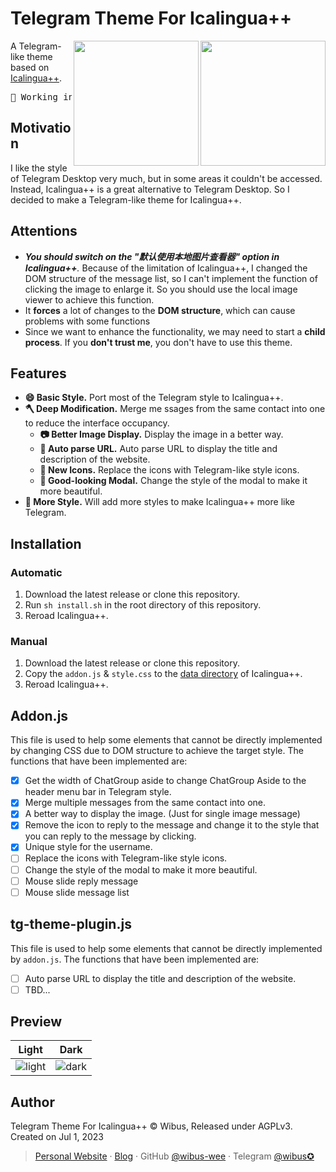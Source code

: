 # Telegram Theme For Icalingua++

<a href="#gh-light-mode-only">
<img align="right" width="200" src="https://github.com/wibus-wee/icalingua-theme-telegram/assets/62133302/563396b0-9211-409a-9136-74a6f3cad037"/>
</a>

<a href="#gh-dark-mode-only">
<img align="right" width="200" src="https://github.com/wibus-wee/icalingua-theme-telegram/assets/62133302/115cdb16-88fa-4ba6-9a14-32b9ab669b1b"/>
</a>


A Telegram-like theme based on [Icalingua++](https://github.com/Icalingua-plus-plus/Icalingua-plus-plus).

<pre align="center">
🧪 Working in Progress
</pre>

## Motivation

I like the style of Telegram Desktop very much, but in some areas it couldn't be accessed. Instead, Icalingua++ is a great alternative to Telegram Desktop. So I decided to make a Telegram-like theme for Icalingua++.

## Attentions

- _**You should **switch on** the "默认使用本地图片查看器" option in Icalingua++**._ Because of the limitation of Icalingua++, I changed the DOM structure of the message list, so I can't implement the function of clicking the image to enlarge it. So you should use the local image viewer to achieve this function. 
- It **forces** a lot of changes to the **DOM structure**, which can cause problems with some functions
- Since we want to enhance the functionality, we may need to start a **child process**. If you **don't trust me**, you don't have to use this theme.

## Features

- **😄 Basic Style.** Port most of the Telegram style to Icalingua++.
- **🪓 Deep Modification.** Merge me ssages from the same contact into one to reduce the interface occupancy.
  - **📷 Better Image Display.** Display the image in a better way.
  - **🔗 Auto parse URL.** Auto parse URL to display the title and description of the website.
  - **🧸 New Icons.** Replace the icons with Telegram-like style icons.
  - **📜 Good-looking Modal.** Change the style of the modal to make it more beautiful.
- **🎨 More Style.** Will add more styles to make Icalingua++ more like Telegram.

## Installation

### Automatic

1. Download the latest release or clone this repository.
2. Run `sh install.sh` in the root directory of this repository.
3. Reroad Icalingua++.

### Manual

1. Download the latest release or clone this repository.
2. Copy the `addon.js` & `style.css` to the [data directory](https://github.com/Icalingua-plus-plus/Icalingua-plus-plus#%E9%BB%98%E8%AE%A4%E6%95%B0%E6%8D%AE%E7%9B%AE%E5%BD%95) of Icalingua++.
3. Reroad Icalingua++.

## Addon.js

This file is used to help some elements that cannot be directly implemented by changing CSS due to DOM structure to achieve the target style. The functions that have been implemented are:

- [x] Get the width of ChatGroup aside to change ChatGroup Aside to the header menu bar in Telegram style.
- [x] Merge multiple messages from the same contact into one.
- [x] A better way to display the image. (Just for single image message)
- [x] Remove the icon to reply to the message and change it to the style that you can reply to the message by clicking.
- [x] Unique style for the username.
- [ ] Replace the icons with Telegram-like style icons.
- [ ] Change the style of the modal to make it more beautiful.
- [ ] Mouse slide reply message
- [ ] Mouse slide message list

## tg-theme-plugin.js

This file is used to help some elements that cannot be directly implemented by `addon.js`. The functions that have been implemented are:

- [ ] Auto parse URL to display the title and description of the website.
- [ ] TBD...

## Preview

|Light|Dark|
|---|---|
|<img alt="light" src="https://github.com/wibus-wee/icalingua-theme-telegram/assets/62133302/841d7e5e-5e82-4373-9983-f61903879c86">|<img  alt="dark" src="https://github.com/wibus-wee/icalingua-theme-telegram/assets/62133302/e07826bd-99a8-49fb-96b6-c7dad19cf16e">|


## Author

Telegram Theme For Icalingua++ © Wibus, Released under AGPLv3. Created on Jul 1, 2023

> [Personal Website](http://wibus.ren/) · [Blog](https://blog.wibus.ren/) · GitHub [@wibus-wee](https://github.com/wibus-wee/) · Telegram [@wibus✪](https://t.me/wibus_wee)
